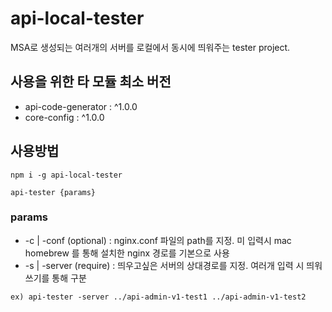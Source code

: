 # api-local-tester
MSA로 생성되는 여러개의 서버를 로컬에서 동시에 띄워주는 tester project.

## 사용을 위한 타 모듈 최소 버전
* api-code-generator : ^1.0.0
* core-config : ^1.0.0

## 사용방법
```
npm i -g api-local-tester

api-tester {params}
```

### params
* -c | -conf (optional) : nginx.conf 파일의 path를 지정. 미 입력시 mac homebrew 를 통해 설치한 nginx 경로를 기본으로 사용
* -s | -server (require) : 띄우고싶은 서버의 상대경로를 지정. 여러개 입력 시 띄워쓰기를 통해 구분

`ex) api-tester -server ../api-admin-v1-test1 ../api-admin-v1-test2`
